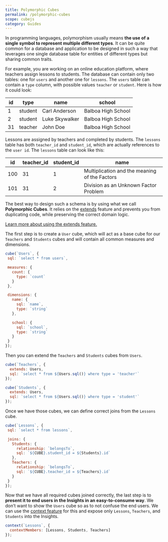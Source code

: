 ```yaml
---
title: Polymorphic Cubes
permalink: /polymorphic-cubes
scope: cubejs
category: Guides
---
```


[comment]: # (PROOFREAD: DONE)

In programming languages, polymorphism usually means **the use of a single symbol to represent multiple different types**. 
It can be quite common for a database and application to be designed in such a way that leverages one single database table for entities of different types but sharing common traits. 

For example, you are working on an online education platform, where teachers assign lessons to students. 
The database can contain only two tables: one for `users` and another one for `lessons`. 
The `users` table can contain a `type` column, with possible values `teacher` or `student`. Here is how it could look:

|  **id** | **type** | **name** | **school** |
|  ------ | ------ | ------ | ------ |
|  1 | student | Carl Anderson | Balboa High School |
|  2 | student | Luke Skywalker | Balboa High School |
|  31 | teacher | John Doe | Balboa High School |

Lessons are assigned by teachers and completed by students. The `lessons` table has both `teacher_id` and `student_id`, which are actually references to the `user id`. 
The `lessons` table can look like this:

|  **id** | **teacher_id** | **student_id** | **name** |
|  ------ | ------ | ------ | ------ |
|  100 | 31 | 1 | Multiplication and the meaning of the Factors |
|  101 | 31 | 2 | Division as an Unknown Factor Problem |

The best way to design such a schema is by using what we call **Polymorphic Cubes**. 
It relies on the [extends](cube#parameters-extends) feature and prevents you from duplicating code, while preserving the correct domain logic.

<div class="block help-block">
<a href="extending-cubes">Learn more about using the extends feature.</a>
</div>


The first step is to create a `User` cube, which will act as a base cube for our `Teachers` and `Students` cubes and will contain all common measures and dimensions.

```javascript
cube(`Users`, {
 sql: `select * from users`,

 measures: {
   count: {
     type: `count`
   }
 },

 dimensions: {
   name: {
     sql: `name`,
     type: `string`
   },

   school: {
     sql: `school`,
     type: `string`
   }
 }
});
```

Then you can extend the `Teachers` and `Students` cubes from `Users`.

```javascript
cube(`Teachers`, {
  extends: Users,
  sql: `select * from ${Users.sql()} where type = 'teacher'`
});

cube(`Students`, {
  extends: Users,
  sql: `select * from ${Users.sql()} where type = 'student'`
});
```

Once we have those cubes, we can define correct joins from the `Lessons` cube.

```javascript
cube(`Lessons`, {
 sql: `select * from lessons`,

 joins: {
   Students: {
     relationship: `belongsTo`,
     sql: `${CUBE}.student_id = ${Students}.id`
   },
   Teachers: {
     relationship: `belongsTo`,
     sql: `${CUBE}.teacher_id = ${Teachers}.id`
   }
 }
});
```

Now that we have all required cubes joined correctly, the last step is to **present it to end users in the Insights in an easy-to-consume way**. 
We don’t want to show the `Users` cube so as to not confuse the end users. 
We can use the [context feature](context) for this and expose only `Lessons`, `Teachers`, and `Students` into the Insights.

```javascript
context(`Lessons`, {
  contextMembers: [Lessons, Students, Teachers]
});
```

